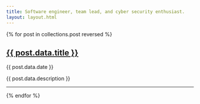 ```yaml
---
title: Software engineer, team lead, and cyber security enthusiast.
layout: layout.html
---
```


{% for post in collections.post reversed %}
<h2><a href="{{ post.url }}">{{ post.data.title }}</a></h2>

{{ post.data.date }}

{{ post.data.description }}
<hr>
{% endfor %}